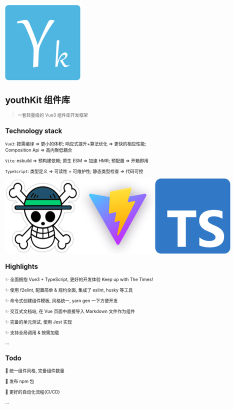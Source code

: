 <img src="./src/assets/logo.png" alt="logo"/>

# youthKit 组件库

> 一套轻量级的 Vue3 组件库开发框架

## Technology stack

`Vue3`: 按需编译 => 更小的体积; 响应式提升+算法优化 => 更快的相应性能; Composition Api => 高内聚低耦合

`Vite`: esbuild => 预构建依赖; 原生 ESM => 加速 HMR; 预配置 => 开箱即用

`TypeScript`: 类型定义 => 可读性 + 可维护性; 静态类型检查 => 代码可控

<div style="display: flex">
  <img src="./src/assets/Vue3.png" alt="Vue3"/>

  <img src="./src/assets/Vite.png" alt="Vite"/>

  <img src="./src/assets/TS.png" alt="TS"/>
</div>

## Highlights

✨ 全面拥抱 Vue3 + TypeScript, 更好的开发体验 Keep up with The Times!

✨ 使用 f2elint, 配置简单 & 规约全面, 集成了 eslint, husky 等工具

✨ 命令式创建组件模板, 风格统一, yarn gen 一下方便开发

✨ 交互式文档站, 在 Vue 页面中直接导入 Markdown 文件作为组件

✨ 完备的单元测试, 使用 Jest 实现

✨ 支持全局调用 & 按需加载

...

## Todo

🎈 统一组件风格, 完备组件数量

🎈 发布 npm 包

🎈 更好的自动化流程(CI/CD)

...
